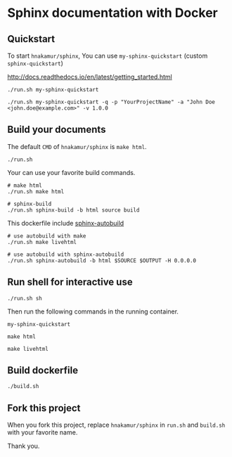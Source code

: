 # Sphinx documentation with Docker

## Quickstart
To start `hnakamur/sphinx`, You can use `my-sphinx-quickstart` (custom `sphinx-quickstart`)

http://docs.readthedocs.io/en/latest/getting_started.html

```
./run.sh my-sphinx-quickstart
```

```
./run.sh my-sphinx-quickstart -q -p "YourProjectName" -a "John Doe <john.doe@example.com>" -v 1.0.0
```


## Build your documents

The default `CMD` of `hnakamur/sphinx` is `make html`.

``` 
./run.sh
```

Your can use your favorite build commands.

```
# make html
./run.sh make html

# sphinx-build
./run.sh sphinx-build -b html source build
```

This dockerfile include [sphinx-autobuild](https://github.com/GaretJax/sphinx-autobuild)

```
# use autobuild with make
./run.sh make livehtml

# use autobuild with sphinx-autobuild
./run.sh sphinx-autobuild -b html $SOURCE $OUTPUT -H 0.0.0.0
```

## Run shell for interactive use

```
./run.sh sh
```

Then run the following commands in the running container.

```
my-sphinx-quickstart
```

```
make html
```

```
make livehtml
```

## Build dockerfile

```
./build.sh
```

## Fork this project

When you fork this project, replace `hnakamur/sphinx` in `run.sh` and `build.sh` with your favorite name.


Thank you.
